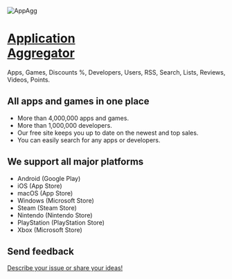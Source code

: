 ![AppAgg](https://appagg.co/i/apple-touch-icon.png)

# <a href="https://appagg.com">Application<br>Aggregator</a>
Apps, Games, Discounts %, Developers, Users, RSS, Search, Lists, Reviews, Videos, Points.

## All apps and games in one place
* More than 4,000,000 apps and games. 
* More than 1,000,000 developers.
* Our free site keeps you up to date on the newest and top sales.
* You can easily search for any apps or developers.

## We support all major platforms
* Android (Google Play)
* iOS (App Store)
* macOS (App Store)
* Windows (Microsoft Store)
* Steam (Steam Store)
* Nintendo (Nintendo Store)
* PlayStation (PlayStation Store)
* Xbox (Microsoft Store)

## Send feedback
<a href="https://appagg.com/feedback/">Describe your issue or share your ideas!</a>
